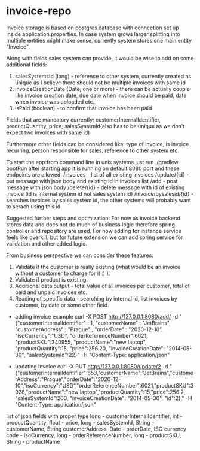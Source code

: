 # invoice-repo

Invoice storage is based on postgres database with connection set up inside application.properties.
In case system grows larger splitting into multiple entities might make sense, currently system stores one main entity "Invoice". 

Along with fields sales system can provide, it would be wise to add on some additional fields:

1. salesSystemsId (long) - reference to other system, currently created as unique as I believe there should not be multiple invoices with same id
2. invoiceCreationDate (Date, one or more) - there can be actually couple like invoice creation date, due date when invoice should be paid, date when invoice was uploaded etc.
3. isPaid (boolean) - to confirm that invoice has been paid

Fields that are mandatory currently:
customerInternalIdentifier, productQuantity, price, salesSystemId(also has to be unique as we don't expect two invoices with same id)

Furthermore other fields can be considered like: type of invoice, is invoice recurring, person responsible for sales, reference to other system etc.

To start the app:from command line in unix systems just run ./gradlew bootRun after starting app it is running on default 8080 port and these endpoints are allowed:
/invoices - list of all existing invoices
/update/{id} - put message with json body and existing id in invoices list
/add - post message with json body
/delete/{id} - delete message with id of existing invoice (id is internal system id not sales system id)
/invoice/bysalesid/{id} - searches invoices by sales system id, the other systems will probably want to serach using this id

Suggested further steps and optimization: For now as invoice backend stores data and does not do much of business logic therefore spring controller and repository are used. For now adding for instance service feels like overkill, but for future extension we can add spring service for validation and other added logic.


From business perspective we can consider these features: 
1. Validate if the customer is really existing (what would be an invoice without a customer to charge for it :) ). 
2. Validate if product is existing.
3. Additional data output - total value of all invoices per customer, total of paid and unpaid invoices etc.
4. Reading of specific data - searching by internal id, list invoices by customer, by date or some other field. 

* adding invoice example
curl -X POST http://127.0.0.1:8080/add/ -d "{\"customerInternalIdentifier\" : 1, \"customerName\" : \"JetBrains\", \"customerAddress\" : \"Prague\" , \"orderDate\" : \"2020-12-10\", \"isoCurrency\":\"USD\", \"orderReferenceNumber\":6021, \"productSKU\":340955, \"productName\":\"new laptop\", \"productQuantity\":15, \"price\":256.20, \"invoiceCreationDate\": \"2014-05-30\", \"salesSystemId\":22}" -H "Content-Type: application/json"

* updating invoice
curl -X PUT http://127.0.0.1:8080/update/2 -d "{\"customerInternalIdentifier\":653,\"customerName\":\"JetBrains\",\"customerAddress\":\"Prague\",\"orderDate\":\"2020-12-10\",\"isoCurrency\":\"USD\",\"orderReferenceNumber\":6021,\"productSKU\":3928,\"productName\":\"new laptop\",\"productQuantity\":15,\"price\":256.2, \"salesSystemId\":203, \"invoiceCreationDate\": \"2014-05-30\", \"id\":2}," -H "Content-Type: application/json"


list of json fields with proper type
long - customerInternalIdentifier, int - productQuantity, float - price, long - salesSystemId, 
String - customerName, String customerAddress, Date - orderDate, ISO currency code - isoCurrency,
 long - orderReferenceNumber, long - productSKU, String - productName